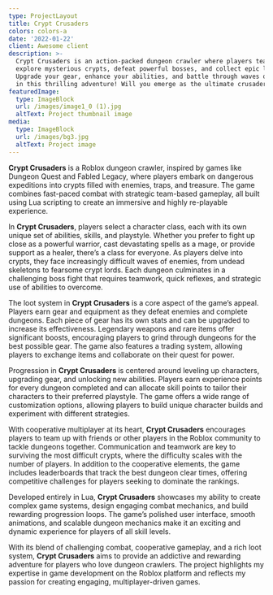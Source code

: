 ```yaml
---
type: ProjectLayout
title: Crypt Crusaders
colors: colors-a
date: '2022-01-22'
client: Awesome client
description: >-
  Crypt Crusaders is an action-packed dungeon crawler where players team up to
  explore mysterious crypts, defeat powerful bosses, and collect epic loot.
  Upgrade your gear, enhance your abilities, and battle through waves of enemies
  in this thrilling adventure! Will you emerge as the ultimate crusader?
featuredImage:
  type: ImageBlock
  url: /images/image1_0 (1).jpg
  altText: Project thumbnail image
media:
  type: ImageBlock
  url: /images/bg3.jpg
  altText: Project image
---
```

**Crypt Crusaders** is a Roblox dungeon crawler, inspired by games like Dungeon Quest and Fabled Legacy, where players embark on dangerous expeditions into crypts filled with enemies, traps, and treasure. The game combines fast-paced combat with strategic team-based gameplay, all built using Lua scripting to create an immersive and highly re-playable experience.

In **Crypt Crusaders**, players select a character class, each with its own unique set of abilities, skills, and playstyle. Whether you prefer to fight up close as a powerful warrior, cast devastating spells as a mage, or provide support as a healer, there’s a class for everyone. As players delve into crypts, they face increasingly difficult waves of enemies, from undead skeletons to fearsome crypt lords. Each dungeon culminates in a challenging boss fight that requires teamwork, quick reflexes, and strategic use of abilities to overcome.

The loot system in **Crypt Crusaders** is a core aspect of the game’s appeal. Players earn gear and equipment as they defeat enemies and complete dungeons. Each piece of gear has its own stats and can be upgraded to increase its effectiveness. Legendary weapons and rare items offer significant boosts, encouraging players to grind through dungeons for the best possible gear. The game also features a trading system, allowing players to exchange items and collaborate on their quest for power.

Progression in **Crypt Crusaders** is centered around leveling up characters, upgrading gear, and unlocking new abilities. Players earn experience points for every dungeon completed and can allocate skill points to tailor their characters to their preferred playstyle. The game offers a wide range of customization options, allowing players to build unique character builds and experiment with different strategies.

With cooperative multiplayer at its heart, **Crypt Crusaders** encourages players to team up with friends or other players in the Roblox community to tackle dungeons together. Communication and teamwork are key to surviving the most difficult crypts, where the difficulty scales with the number of players. In addition to the cooperative elements, the game includes leaderboards that track the best dungeon clear times, offering competitive challenges for players seeking to dominate the rankings.

Developed entirely in Lua, **Crypt Crusaders** showcases my ability to create complex game systems, design engaging combat mechanics, and build rewarding progression loops. The game’s polished user interface, smooth animations, and scalable dungeon mechanics make it an exciting and dynamic experience for players of all skill levels.

With its blend of challenging combat, cooperative gameplay, and a rich loot system, **Crypt Crusaders** aims to provide an addictive and rewarding adventure for players who love dungeon crawlers. The project highlights my expertise in game development on the Roblox platform and reflects my passion for creating engaging, multiplayer-driven games.



